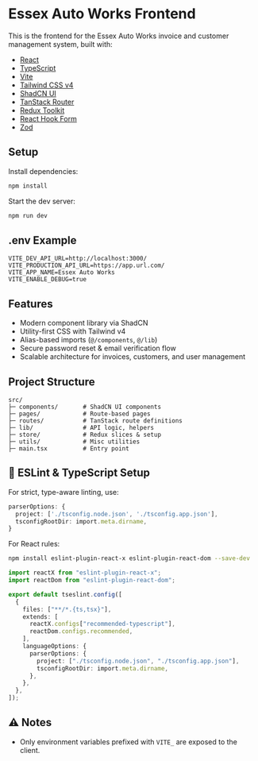 # Essex Auto Works Frontend

This is the frontend for the Essex Auto Works invoice and customer management system, built with:

- [React](https://react.dev/)
- [TypeScript](https://www.typescriptlang.org/)
- [Vite](https://vitejs.dev/)
- [Tailwind CSS v4](https://tailwindcss.com/)
- [ShadCN UI](https://ui.shadcn.com/)
- [TanStack Router](https://tanstack.com/router)
- [Redux Toolkit](https://redux-toolkit.js.org/)
- [React Hook Form](https://react-hook-form.com/)
- [Zod](https://zod.dev/)

## Setup

Install dependencies:

```bash
npm install
```

Start the dev server:

```bash
npm run dev
```

## .env Example

```
VITE_DEV_API_URL=http://localhost:3000/
VITE_PRODUCTION_API_URL=https://app.url.com/
VITE_APP_NAME=Essex Auto Works
VITE_ENABLE_DEBUG=true
```

## Features

- Modern component library via ShadCN
- Utility-first CSS with Tailwind v4
- Alias-based imports (`@/components`, `@/lib`)
- Secure password reset & email verification flow
- Scalable architecture for invoices, customers, and user management

## Project Structure

```
src/
├─ components/       # ShadCN UI components
├─ pages/            # Route-based pages
├─ routes/           # TanStack route definitions
├─ lib/              # API logic, helpers
├─ store/            # Redux slices & setup
├─ utils/            # Misc utilities
├─ main.tsx          # Entry point
```

## 🧪 ESLint & TypeScript Setup

For strict, type-aware linting, use:

```ts
parserOptions: {
  project: ['./tsconfig.node.json', './tsconfig.app.json'],
  tsconfigRootDir: import.meta.dirname,
}
```

For React rules:

```bash
npm install eslint-plugin-react-x eslint-plugin-react-dom --save-dev
```

```ts
import reactX from "eslint-plugin-react-x";
import reactDom from "eslint-plugin-react-dom";

export default tseslint.config([
  {
    files: ["**/*.{ts,tsx}"],
    extends: [
      reactX.configs["recommended-typescript"],
      reactDom.configs.recommended,
    ],
    languageOptions: {
      parserOptions: {
        project: ["./tsconfig.node.json", "./tsconfig.app.json"],
        tsconfigRootDir: import.meta.dirname,
      },
    },
  },
]);
```

## ⚠️ Notes

- Only environment variables prefixed with `VITE_` are exposed to the client.
